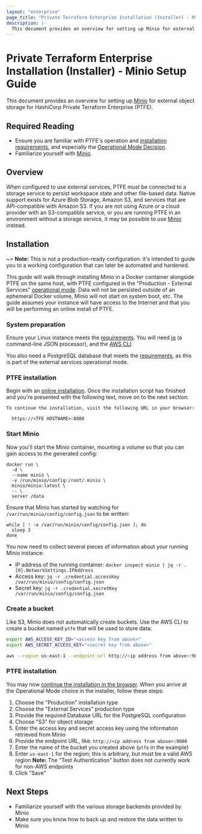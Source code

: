 ```yaml
---
layout: "enterprise"
page_title: "Private Terraform Enterprise Installation (Installer) - Minio Setup Guide"
description: |-
  This document provides an overview for setting up Minio for external object storage for HashiCorp Private Terraform Enterprise (PTFE).
---
```


# Private Terraform Enterprise Installation (Installer) - Minio Setup Guide

This document provides an overview for setting up [Minio](https://minio.io) for external object storage for HashiCorp Private Terraform Enterprise (PTFE).

## Required Reading

- Ensure you are familiar with PTFE's operation and [installation requirements](./installer.html), and especially the [Operational Mode Decision](./preflight-installer.html#operational-mode-decision).
- Familiarize yourself with [Minio](https://minio.io).

## Overview

When configured to use external services, PTFE must be connected to a storage service to persist workspace state and other file-based data. Native support exists for Azure Blob Storage, Amazon S3, and services that are API-compatible with Amazon S3. If you are not using Azure or a cloud provider with an S3-compatible service, or you are running PTFE in an environment without a storage service, it may be possible to use [Minio](https://minio.io) instead.

## Installation

~> **Note:** This is not a production-ready configuration: it's intended to guide you to a working configuration that can later be automated and hardened.

This guide will walk through installing Minio in a Docker container alongside PTFE on the same host, with PTFE configured in the "Production - External Services" [operational mode](./preflight-installer.html#operational-mode-decision). Data will not be persisted outside of an ephemeral Docker volume, Minio will not start on system boot, etc. The guide assumes your instance will have access to the Internet and that you will be performing an online install of PTFE.

### System preparation

Ensure your Linux instance meets the [requirements](./preflight-installer.html#linux-instance). You will need [jq](https://stedolan.github.io/jq/) (a command-line JSON processor), and the [AWS CLI](https://aws.amazon.com/cli/).

You also need a PostgreSQL database that meets the [requirements](./preflight-installer.html#postgresql-requirements), as this is part of the external services operational mode.

### PTFE installation

Begin with an [online installation](./install-installer.html#run-the-installer-online). Once the installation script has finished and you're presented with the following text, move on to the next section:

```
To continue the installation, visit the following URL in your browser:

  https://<TFE HOSTNAME>:8800
```

### Start Minio

Now you'll start the Minio container, mounting a volume so that you can gain access to the generated config:

    docker run \
      -d \
      --name minio \
      -v /run/minio/config:/root/.minio \
      minio/minio:latest \
      -- \
      server /data

Ensure that Minio has started by watching for `/var/run/minio/config/config.json` to be written:

    while [ ! -e /var/run/minio/config/config.json ]; do
      sleep 3
    done

You now need to collect several pieces of information about your running Minio instance:

- IP address of the running container: `docker inspect minio | jq -r .[0].NetworkSettings.IPAddress`
- Access key: `jq -r .credential.accessKey /var/run/minio/config/config.json`
- Secret key: `jq -r .credential.secretKey /var/run/minio/config/config.json`

### Create a bucket

Like S3, Minio does not automatically create buckets. Use the AWS CLI to create a bucket named `ptfe` that will be used to store data:

```bash
export AWS_ACCESS_KEY_ID="<access key from above>"
export AWS_SECRET_ACCESS_KEY="<secret key from above>"

aws --region us-east-1 --endpoint-url http://<ip address from above>:9000 s3 mb s3://ptfe
```

### PTFE installation

You may now [continue the installation in the browser](./install-installer.html#continue-installation-in-browser). When you arrive at the Operational Mode choice in the installer, follow these steps:

1. Choose the "Production" installation type
2. Choose the "External Services" production type
3. Provide the required Database URL for the PostgreSQL configuration
4. Choose "S3" for object storage
5. Enter the access key and secret access key using the information retrieved from Minio
6. Provide the endpoint URL, like: `http://<ip address from above>:9000`
7. Enter the name of the bucket you created above (`ptfe` in the example)
8. Enter `us-east-1` for the region; this is arbitrary, but must be a valid AWS region
   **Note:** The "Test Authentication" button does not currently work for non-AWS endpoints
9. Click "Save"

## Next Steps

- Familiarize yourself with the various storage backends provided by Minio
- Make sure you know how to back up and restore the data written to Minio
